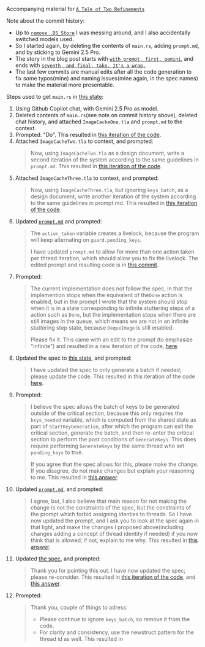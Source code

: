 Accompanying material for [`A Tale of Two Refinements`](https://medium.com/@polyglot_factotum/a-tale-of-two-refinements-f6cdb2a3e4d8)


Note about the commit history:

- Up to [`remove .DS_Store`](https://github.com/gterzian/_refinement/commit/af8eb1eda5f2a4f3868edfd5718254452b7a6c6a)
  I was messing around, and I also accidentally switched models used.
- So I started again, by deleting the contents of `main.rs`, adding `prompt.md`, and by sticking to Gemini 2.5 Pro.
- The story in the blog post starts with [`with prompt, first, gemini`](https://github.com/gterzian/_refinement/commit/4874109e8dcdba9605f35283ce85c497629bfa5a), and ends with [`seventh, and final, take. It's a wrap.`](https://github.com/gterzian/_refinement/commit/68666036d233045e885907f299d45c30ab10093e)
- The last few commits are manual edits after all the code generation to fix some typos(mine) and naming issues(mine again, in the spec names) to make the material more presentable.

Steps used to get `main.rs` in [this state](https://github.com/gterzian/_refinement/blob/68666036d233045e885907f299d45c30ab10093e/src/main.rs):

1.  Using Github Copilot chat, with Gemini 2.5 Pro as model.
2.  Deleted contents of `main.rs`(see note on commit history above), deleted chat history, and attached `ImageCacheOne.tla` and `prompt.md` to the context.
3.  Prompted: "Do". This resulted in [this iteration of the code](https://github.com/gterzian/_refinement/commit/4874109e8dcdba9605f35283ce85c497629bfa5a).
4.  Attached `ImageCacheTwo.tla` to context, and prompted:
    > Now, using `ImageCacheTwo.tla` as a design document, write a second iteration of the system according to the same guidelines in `prompt.md`.
    This resulted in [this iteration of the code](https://github.com/gterzian/_refinement/commit/967a57bb7d5738df9b9acd9bb1fc208055dd74ce).
5.  Attached `ImageCacheThree.tla` to context, and prompted:
    > Now, using `ImageCacheThree.tla`, but ignoring `keys_batch`, as a design document, write another iteration of the system according to the same guidelines in prompt.md.
    This resulted in [this iteration of the code](https://github.com/gterzian/_refinement/commit/de75ed47337ef1ed1fe269938da86b39eec8fefd).
6.  Updated [`prompt.md`](https://github.com/gterzian/_refinement/commit/0ad3527f2e6f007720dd6e5c86c4af8fb10b672e) and prompted:
    > The `action_taken` variable creates a livelock, because the program will keep alternating on `guard.pending_keys`.
    >
    > I have updated `prompt.md` to allow for more than one action taken per thread iteration, which should allow you to fix the livelock.
    The edited prompt and resulting code is in [this commit](https://github.com/gterzian/_refinement/commit/0ad3527f2e6f007720dd6e5c86c4af8fb10b672e).
7.  Prompted:
    > The current implementation does not follow the spec, in that the implemention stops when the equivalent of the`Done` action is enabled, but in the prompt I wrote that the system should stop when it is in a state corresponding to infinite stuttering steps of a action such as `Done`, but the implementation stops when there are still images in the queue, which means we are not in an infinite stuttering step state, because `DequeImage` is still enabled.
    >
    > Please fix it.
    This came with an edit to the prompt (to emphasize "infinite") and resulted in a new iteration of the code, [here](https://github.com/gterzian/_refinement/commit/7303a6e7326be5059aeac0d789ced46066c28d53).
8.  Updated the spec to [this state](https://github.com/gterzian/_refinement/commit/c7b02014ec3d18fdd8f8ff14dd0019001cdbbccb), and prompted:
    > I have updated the spec to only generate a batch if needed; please update the code.
    This resulted in this iteration of the code [here](https://github.com/gterzian/_refinement/commit/c7b02014ec3d18fdd8f8ff14dd0019001cdbbccb).
9.  Prompted:
    > I believe the spec allows the batch of keys to be generated outside of the critical section, because this only requires the `keys_needed` variable, which is computed from the shared state as part of `StartKeyGeneration`, after which the program can exit the critical section, generate the batch, and then re-enter the critical section to perform the post conditions of `GenerateKeys`. This does require performing `GenerateKeys` by the same thread who set `pending_keys` to true.
    >
    > If you agree that the spec allows for this, please make the change. If you disagree, do not make changes but explain your reasoning to me.
    This resulted in [this answer](https://gist.github.com/gterzian/611274c52017c7e20e9649e8088219ae).
10. Updated [`prompt.md`](https://github.com/gterzian/_refinement/blob/8889e43192bef5e70b3d0d6f35fc55af3c2b8b22/prompt.md), and prompted:
    > I agree, but, I also believe that main reason for not making the change is not the constraints of the spec, but the constraints of the prompt which forbid assigning identies to threads. So I have now updated the prompt, and I ask you to look at the spec again in that light, and make the changes I proposed above(including changes adding a concept of thread identity if needed) if you now think that is allowed; if not, explain to me why.
    This resulted in [this answer](https://gist.github.com/gterzian/0e1eb20a20a9a6e452683a4fea84ea63).
11. Updated [the spec](https://github.com/gterzian/_refinement/commit/8889e43192bef5e70b3d0d6f35fc55af3c2b8b22#diff-82972e806b99062c2fc570e87ea9663e6e5fa6d36369c199040dcb021c82527a), and prompted:
    > Thank you for pointing this out. I have now updated the spec; please re-consider.
    This resulted in [this iteration of the code](https://github.com/gterzian/_refinement/commit/8889e43192bef5e70b3d0d6f35fc55af3c2b8b22#diff-82972e806b99062c2fc570e87ea9663e6e5fa6d36369c199040dcb021c82527a), and [this answer](https://gist.github.com/gterzian/414ba8a3e88401e2f438214b0180ffae).
12. Prompted:
    > Thank you, couple of things to adress:
    >
    > - Please continue to ignore `keys_batch`, so remove it from the code.
    > - For clarity and consistency, use the newstruct pattern for the thread id as well.
    This resulted in
